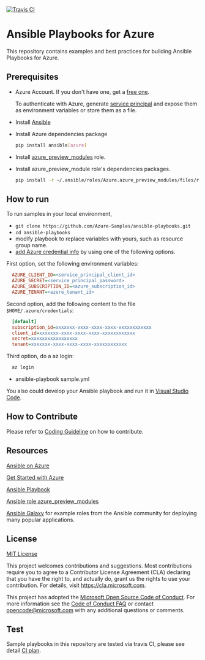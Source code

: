 [![Travis CI](https://travis-ci.org/Azure-Samples/ansible-playbooks.svg?branch=full-ci)](https://travis-ci.org/Azure-Samples/ansible-playbooks)

# Ansible Playbooks for Azure

This repository contains examples and best practices for building Ansible Playbooks for Azure.

## Prerequisites

- Azure Account. If you don't have one, get a [free one](https://azure.microsoft.com/en-us/free/).

  To authenticate with Azure, generate [service principal](https://docs.microsoft.com/en-us/azure/azure-resource-manager/resource-group-create-service-principal-portal) and expose them as environment variables or store them as a file.

- Install [Ansible]((http://docs.ansible.com/ansible/latest/intro_installation.html))
- Install Azure dependencies package

  ```sh
  pip install ansible[azure]
  ```

- Install [azure_preview_modules](https://galaxy.ansible.com/Azure/azure_preview_modules/) role.
- Install azure_preview_module role's dependencies packages.

  ```sh
  pip install -r ~/.ansible/roles/Azure.azure_preview_modules/files/requirements-azure.txt
  ```

## How to run

To run samples in your local environment,

- `git clone https://github.com/Azure-Samples/ansible-playbooks.git`
- `cd ansible-playbooks`
- modify playbook to replace variables with yours, such as resource group name.
- [add Azure credential info](http://docs.ansible.com/ansible/latest/scenario_guides/guide_azure.html) by using one of the following options.

First option, set the following environment variables:

```ini
  AZURE_CLIENT_ID=<service_principal_client_id>
  AZURE_SECRET=<service_principal_password>
  AZURE_SUBSCRIPTION_ID=<azure_subscription_id>
  AZURE_TENANT=<azure_tenant_id>
```

Second option, add the following content to the file `$HOME/.azure/credentials`:

```ini
  [default]
  subscription_id=xxxxxxx-xxxx-xxxx-xxxx-xxxxxxxxxxxx
  client_id=xxxxxxx-xxxx-xxxx-xxxx-xxxxxxxxxxxx
  secret=xxxxxxxxxxxxxxxxx
  tenant=xxxxxxx-xxxx-xxxx-xxxx-xxxxxxxxxxxx
```

Third option, do a az login:

```sh
  az login
```

- ansible-playbook sample.yml

You also could develop your Ansible playbook and run it in [Visual Studio Code](https://marketplace.visualstudio.com/items?itemName=vscoss.vscode-ansible).

## How to Contribute

Please refer to [Coding Guideline](./CODEGUIDELINE.md) on how to contribute.

## Resources

[Ansible on Azure](https://docs.microsoft.com/en-us/azure/ansible/ansible-overview)

[Get Started with Azure](http://docs.ansible.com/ansible/latest/guide_azure.html)

[Ansible Playbook](http://docs.ansible.com/ansible/latest/playbooks.html)

[Ansible role azure_preview_modules](https://galaxy.ansible.com/Azure/azure_preview_modules/)

[Ansible Galaxy](http://galaxy.ansible.com) for example roles from the Ansible community for deploying many popular applications. 

## License

[MIT License](./LICENSE.md)

This project welcomes contributions and suggestions.  Most contributions require you to agree to a Contributor License Agreement (CLA) declaring that you have the right to, and actually do, grant us the rights to use your contribution. For details, visit https://cla.microsoft.com.

This project has adopted the [Microsoft Open Source Code of Conduct](https://opensource.microsoft.com/codeofconduct/).
For more information see the [Code of Conduct FAQ](https://opensource.microsoft.com/codeofconduct/faq/) or
contact [opencode@microsoft.com](mailto:opencode@microsoft.com) with any additional questions or comments.

## Test
Sample playbooks in this repository are tested via travis CI, please see detail [CI plan](https://github.com/Azure-Samples/ansible-playbooks/blob/full-ci/README.md).
